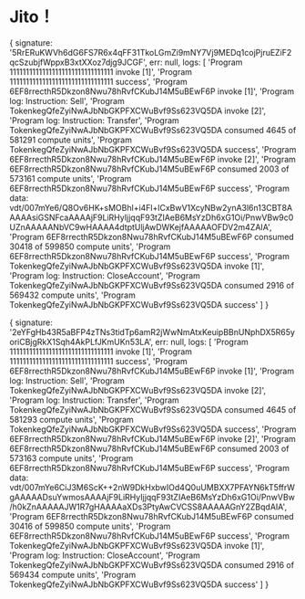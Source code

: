  # Jito！
 {
  signature: '5RrERuKWVh6dG6FS7R6x4qFF31TkoLGmZi9mNY7Vj9MEDq1cojPjruEZiF2qcSzubjfWppxB3xtXXoz7djg9JCGF',
  err: null,
  logs: [
    'Program 11111111111111111111111111111111 invoke [1]',
    'Program 11111111111111111111111111111111 success',
    'Program 6EF8rrecthR5Dkzon8Nwu78hRvfCKubJ14M5uBEwF6P invoke [1]',
    'Program log: Instruction: Sell',
    'Program TokenkegQfeZyiNwAJbNbGKPFXCWuBvf9Ss623VQ5DA invoke [2]',
    'Program log: Instruction: Transfer',
    'Program TokenkegQfeZyiNwAJbNbGKPFXCWuBvf9Ss623VQ5DA consumed 4645 of 581291 compute units',
    'Program TokenkegQfeZyiNwAJbNbGKPFXCWuBvf9Ss623VQ5DA success',
    'Program 6EF8rrecthR5Dkzon8Nwu78hRvfCKubJ14M5uBEwF6P invoke [2]',
    'Program 6EF8rrecthR5Dkzon8Nwu78hRvfCKubJ14M5uBEwF6P consumed 2003 of 573161 compute units',
    'Program 6EF8rrecthR5Dkzon8Nwu78hRvfCKubJ14M5uBEwF6P success',
    'Program data: vdt/007mYe6/Q8Ov6HK+sMOBhl+i4Fl+lCxBwV1XcyNBw2ynA3l6n13CBT8AAAAAsiGSNFcaAAAAjF9LiRHyIjjqqF93tZIAeB6MsYzDh6xG1Oi/PnwVBw9c0UZnAAAAANbVC9wHAAAA4dtptUljAwDWKejfAAAAAOFDV2m4ZAIA',
    'Program 6EF8rrecthR5Dkzon8Nwu78hRvfCKubJ14M5uBEwF6P consumed 30418 of 599850 compute units',
    'Program 6EF8rrecthR5Dkzon8Nwu78hRvfCKubJ14M5uBEwF6P success',
    'Program TokenkegQfeZyiNwAJbNbGKPFXCWuBvf9Ss623VQ5DA invoke [1]',
    'Program log: Instruction: CloseAccount',
    'Program TokenkegQfeZyiNwAJbNbGKPFXCWuBvf9Ss623VQ5DA consumed 2916 of 569432 compute units',
    'Program TokenkegQfeZyiNwAJbNbGKPFXCWuBvf9Ss623VQ5DA success'
  ]
}

 {
  signature: '2eYFgHb43R5aBFP4zTNs3tidTp6amR2jWwNmAtxKeuipBBnUNphDX5R65yoriCBjgRkX1Sqh4AkPLfJKmUKn53LA',
  err: null,
  logs: [
    'Program 11111111111111111111111111111111 invoke [1]',
    'Program 11111111111111111111111111111111 success',
    'Program 6EF8rrecthR5Dkzon8Nwu78hRvfCKubJ14M5uBEwF6P invoke [1]',
    'Program log: Instruction: Sell',
    'Program TokenkegQfeZyiNwAJbNbGKPFXCWuBvf9Ss623VQ5DA invoke [2]',
    'Program log: Instruction: Transfer',
    'Program TokenkegQfeZyiNwAJbNbGKPFXCWuBvf9Ss623VQ5DA consumed 4645 of 581293 compute units',
    'Program TokenkegQfeZyiNwAJbNbGKPFXCWuBvf9Ss623VQ5DA success',
    'Program 6EF8rrecthR5Dkzon8Nwu78hRvfCKubJ14M5uBEwF6P invoke [2]',
    'Program 6EF8rrecthR5Dkzon8Nwu78hRvfCKubJ14M5uBEwF6P consumed 2003 of 573163 compute units',
    'Program 6EF8rrecthR5Dkzon8Nwu78hRvfCKubJ14M5uBEwF6P success',
    'Program data: vdt/007mYe6CiJ3M6ScK++2nW9DkHxbwIOd4Q0uUMBXX7PFAYN6kT5ffrWgAAAAADsuYwmosAAAAjF9LiRHyIjjqqF93tZIAeB6MsYzDh6xG1Oi/PnwVBw/h0kZnAAAAAJW1R7gHAAAAaXDs3PtyAwCVCSS8AAAAAGnY2ZBqdAIA',
    'Program 6EF8rrecthR5Dkzon8Nwu78hRvfCKubJ14M5uBEwF6P consumed 30416 of 599850 compute units',
    'Program 6EF8rrecthR5Dkzon8Nwu78hRvfCKubJ14M5uBEwF6P success',
    'Program TokenkegQfeZyiNwAJbNbGKPFXCWuBvf9Ss623VQ5DA invoke [1]',
    'Program log: Instruction: CloseAccount',
    'Program TokenkegQfeZyiNwAJbNbGKPFXCWuBvf9Ss623VQ5DA consumed 2916 of 569434 compute units',
    'Program TokenkegQfeZyiNwAJbNbGKPFXCWuBvf9Ss623VQ5DA success'
  ]
}